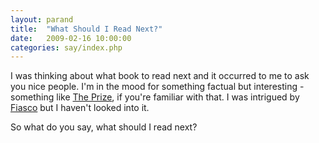 ```yaml
---
layout: parand
title:  "What Should I Read Next?"
date:   2009-02-16 10:00:00
categories: say/index.php
---
```

I was thinking about what book to read next and it occurred to me to ask you nice people. I'm in the mood for something factual but interesting - something like [The Prize](http://www.amazon.com/Prize-Epic-Quest-Money-Power/dp/0671799320/), if you're familiar with that. I was intrigued by [Fiasco](http://www.amazon.com/Fiasco-American-Military-Adventure-Iraq/dp/0143038915/) but I haven't looked into it.

So what do you say, what should I read next?
